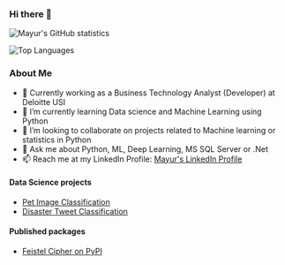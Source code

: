 ### Hi there 👋

![Mayur's GitHub statistics](https://github-readme-stats.vercel.app/api?username=mayur7garg&theme=algolia&count_private=true&show_icons=true)

![Top Languages](https://github-readme-stats.vercel.app/api/top-langs/?username=mayur7garg&theme=algolia&count_private=true&langs_count=4)

### About Me
- :office: Currently working as a Business Technology Analyst (Developer) at Deloitte USI
- :book: I’m currently learning Data science and Machine Learning using Python
- 👯 I’m looking to collaborate on projects related to Machine learning or statistics in Python
- 💬 Ask me about Python, ML, Deep Learning, MS SQL Server or .Net
- 📫 Reach me at my LinkedIn Profile: [Mayur's LinkedIn Profile](https://www.linkedin.com/in/mayur-garg-6281b4138/)

#### Data Science projects
- [Pet Image Classification](https://github.com/mayur7garg/PetImageClassification)
- [Disaster Tweet Classification](http://disastertweet.herokuapp.com/)

#### Published packages
- [Feistel Cipher on PyPI](https://pypi.org/project/feistelcipher/)
<!--


Here are some ideas to get you started:

- 🔭 I’m currently working on ...
- 🌱 I’m currently learning ...
- 👯 I’m looking to collaborate on ...
- 🤔 I’m looking for help with ...
- 💬 Ask me about ...
- 📫 How to reach me: ...
- 😄 Pronouns: ...
- ⚡ Fun fact: ...
-->
